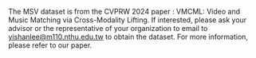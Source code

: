 The MSV dataset is from the CVPRW 2024 paper : VMCML: Video and Music Matching via Cross-Modality Lifting.
If interested, please ask your advisor or the representative of your organization to email to yishanlee@m110.nthu.edu.tw to obtain the dataset. For more information, please refer to our paper.

